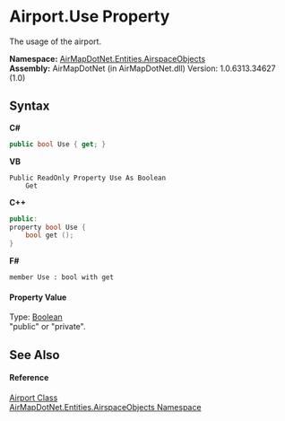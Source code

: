 # Airport.Use Property 
 

The usage of the airport.

**Namespace:**&nbsp;<a href="N_AirMapDotNet_Entities_AirspaceObjects">AirMapDotNet.Entities.AirspaceObjects</a><br />**Assembly:**&nbsp;AirMapDotNet (in AirMapDotNet.dll) Version: 1.0.6313.34627 (1.0)

## Syntax

**C#**<br />
``` C#
public bool Use { get; }
```

**VB**<br />
``` VB
Public ReadOnly Property Use As Boolean
	Get
```

**C++**<br />
``` C++
public:
property bool Use {
	bool get ();
}
```

**F#**<br />
``` F#
member Use : bool with get

```


#### Property Value
Type: <a href="http://msdn2.microsoft.com/en-us/library/a28wyd50" target="_blank">Boolean</a><br />"public" or "private".

## See Also


#### Reference
<a href="T_AirMapDotNet_Entities_AirspaceObjects_Airport">Airport Class</a><br /><a href="N_AirMapDotNet_Entities_AirspaceObjects">AirMapDotNet.Entities.AirspaceObjects Namespace</a><br />